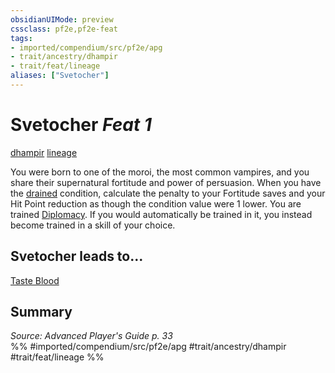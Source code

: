 ```yaml
---
obsidianUIMode: preview
cssclass: pf2e,pf2e-feat
tags:
- imported/compendium/src/pf2e/apg
- trait/ancestry/dhampir
- trait/feat/lineage
aliases: ["Svetocher"]
---
```

# Svetocher  *Feat 1*  
[dhampir](dhampir-b1.md)  [lineage](lineage-apg.md)  


You were born to one of the moroi, the most common vampires, and you share their supernatural fortitude and power of persuasion. When you have the [drained](conditions.md#Drained) condition, calculate the penalty to your Fortitude saves and your Hit Point reduction as though the condition value were 1 lower. You are trained [Diplomacy](../skills.md#Diplomacy). If you would automatically be trained in it, you instead become trained in a skill of your choice.

## Svetocher leads to...

[Taste Blood](taste-blood-loag.md)

## Summary

*Source: Advanced Player's Guide p. 33*  
%% #imported/compendium/src/pf2e/apg #trait/ancestry/dhampir #trait/feat/lineage %%